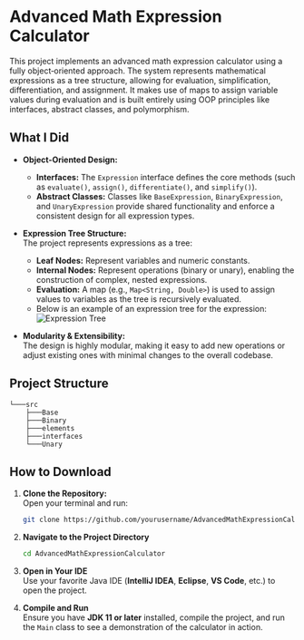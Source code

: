 # Advanced Math Expression Calculator

This project implements an advanced math expression calculator using a fully object‐oriented approach. The system represents mathematical expressions as a tree structure, allowing for evaluation, simplification, differentiation, and assignment. It makes use of maps to assign variable values during evaluation and is built entirely using OOP principles like interfaces, abstract classes, and polymorphism.

## What I Did

- **Object-Oriented Design:**  
  - **Interfaces:** The `Expression` interface defines the core methods (such as `evaluate()`, `assign()`, `differentiate()`, and `simplify()`).
  - **Abstract Classes:** Classes like `BaseExpression`, `BinaryExpression`, and `UnaryExpression` provide shared functionality and enforce a consistent design for all expression types.
  
- **Expression Tree Structure:**  
  The project represents expressions as a tree:
  - **Leaf Nodes:** Represent variables and numeric constants.
  - **Internal Nodes:** Represent operations (binary or unary), enabling the construction of complex, nested expressions.
  - **Evaluation:** A map (e.g., `Map<String, Double>`) is used to assign values to variables as the tree is recursively evaluated.
  - Below is an example of an expression tree for the expression:    
![Expression Tree](image/expression_tree.png)


- **Modularity & Extensibility:**  
  The design is highly modular, making it easy to add new operations or adjust existing ones with minimal changes to the overall codebase.

## Project Structure

```plaintext
└───src
    ├───Base
    ├───Binary
    ├───elements
    ├───interfaces
    └───Unary
```

    
## How to Download

1. **Clone the Repository:**  
   Open your terminal and run:
   ```bash
   git clone https://github.com/yourusername/AdvancedMathExpressionCalculator.git
2. **Navigate to the Project Directory**  
   ```bash
   cd AdvancedMathExpressionCalculator
3. **Open in Your IDE**  
   Use your favorite Java IDE (**IntelliJ IDEA**, **Eclipse**, **VS Code**, etc.) to open the project.

4. **Compile and Run**  
   Ensure you have **JDK 11 or later** installed, compile the project, and run the `Main` class to see a demonstration of the calculator in action.



